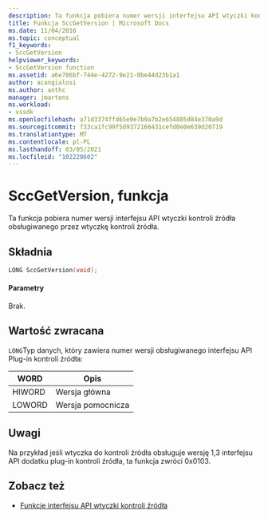 ```yaml
---
description: Ta funkcja pobiera numer wersji interfejsu API wtyczki kontroli źródła obsługiwanego przez wtyczkę kontroli źródła.
title: Funkcja SccGetVersion | Microsoft Docs
ms.date: 11/04/2016
ms.topic: conceptual
f1_keywords:
- SccGetVersion
helpviewer_keywords:
- SccGetVersion function
ms.assetid: a6e786bf-744e-4272-9e21-0be44d23b1a1
author: acangialosi
ms.author: anthc
manager: jmartens
ms.workload:
- vssdk
ms.openlocfilehash: a71d3374ffd65e0e7b9a7b2e654885d84e370a9d
ms.sourcegitcommit: f33ca1fc99f5d9372166431cefd0e0e639d20719
ms.translationtype: MT
ms.contentlocale: pl-PL
ms.lasthandoff: 03/05/2021
ms.locfileid: "102220602"
---
```

# <a name="sccgetversion-function"></a>SccGetVersion, funkcja
Ta funkcja pobiera numer wersji interfejsu API wtyczki kontroli źródła obsługiwanego przez wtyczkę kontroli źródła.

## <a name="syntax"></a>Składnia

```cpp
LONG SccGetVersion(void);
```

#### <a name="parameters"></a>Parametry
 Brak.

## <a name="return-value"></a>Wartość zwracana
 `LONG`Typ danych, który zawiera numer wersji obsługiwanego interfejsu API Plug-in kontroli źródła:

|WORD|Opis|
|----------|-----------------|
|HIWORD|Wersja główna|
|LOWORD|Wersja pomocnicza|

## <a name="remarks"></a>Uwagi
 Na przykład jeśli wtyczka do kontroli źródła obsługuje wersję 1,3 interfejsu API dodatku plug-in kontroli źródła, ta funkcja zwróci 0x0103.

## <a name="see-also"></a>Zobacz też
- [Funkcje interfejsu API wtyczki kontroli źródła](../extensibility/source-control-plug-in-api-functions.md)
